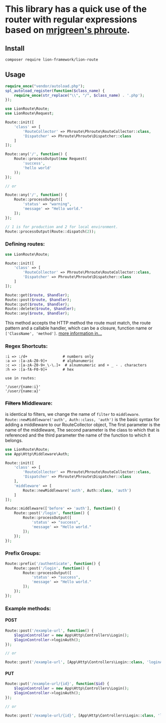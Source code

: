 # This library has a quick use of the router with regular expressions based on [mrjgreen's phroute](https://github.com/mrjgreen/phroute).

## Install
```
composer require lion-framework/lion-route
```

## Usage
```php
require_once("vendor/autoload.php");
spl_autoload_register(function($class_name) {
    require_once(str_replace("\\", "/", $class_name) . '.php');
});

use LionRoute\Route;
use LionRoute\Request;

Route::init([
    'class' => [
        'RouteCollector' => Phroute\Phroute\RouteCollector::class,
        'Dispatcher' => Phroute\Phroute\Dispatcher::class
    ]
]);

Route::any('/', function() {
    Route::processOutput(new Request(
        'success', 
        'hello world'
    ));
});

// or

Route::any('/', function() {
    Route::processOutput([
        'status' => "warning",
        'message' => "Hello world."
    ]);
});

// 1 is for production and 2 for local environment.
Route::processOutput(Route::dispatch(2)); 
```

### Defining routes:
```php
use LionRoute\Route;

Route::init([
    'class' => [
        'RouteCollector' => Phroute\Phroute\RouteCollector::class,
        'Dispatcher' => Phroute\Phroute\Dispatcher::class
    ]
]);

Route::get($route, $handler);
Route::post($route, $handler);
Route::put($route, $handler);
Route::delete($route, $handler);
Route::any($route, $handler);
```

This method accepts the HTTP method the route must match, the route pattern and a callable handler, which can be a closure, function name or `['ClassName', 'method']`. [more information in...](https://github.com/mrjgreen/phroute#defining-routes)

### Regex Shortcuts:
```
:i => :/d+                # numbers only
:a => :[a-zA-Z0-9]+       # alphanumeric
:c => :[a-zA-Z0-9+_\-\.]+  # alnumnumeric and + _ - . characters 
:h => :[a-fA-F0-9]+       # hex

use in routes:

'/user/{name:i}'
'/user/{name:a}'
```

### ~~Filters~~ Middleware:
is identical to filters, we change the name of `filter` to `middleware`.
`Route::newMiddleware('auth', Auth::class, 'auth')` is the basic syntax for adding a middleware to our RouteCollector object, The first parameter is the name of the middleware, The second parameter is the class to which that is referenced and the third parameter the name of the function to which it belongs.
```php
use LionRoute\Route;
use App\Http\Middleware\Auth;

Route::init([
    'class' => [
        'RouteCollector' => Phroute\Phroute\RouteCollector::class,
        'Dispatcher' => Phroute\Phroute\Dispatcher::class
    ],
    'middleware' => [
        Route::newMiddleware('auth', Auth::class, 'auth')
    ]
]);

Route::middleware(['before' => 'auth'], function() {
    Route::post('/login', function() {
        Route::processOutput([
            'status' => "success",
            'message' => "Hello world."
        ]);
    });
});
```

### Prefix Groups:
```php
Route::prefix('/authenticate', function() {
    Route::post('/login', function() {
        Route::processOutput([
            'status' => "success",
            'message' => "Hello world."
        ]);
    });
});
```

### Example methods:
#### POST
```php
Route::post('/example-url', function() {
    $loginController = new App\Http\Controllers\Login();
    $loginController->loginAuth();
});

// or

Route::post('/example-url', [App\Http\Controllers\Login::class, 'loginAuth']);
```

#### PUT
```php
Route::put('/example-url/{id}', function($id) {
    $loginController = new App\Http\Controllers\Login();
    $loginController->loginAuth();
});

// or

Route::post('/example-url/{id}', [App\Http\Controllers\Login::class, 'loginAuth']);
```